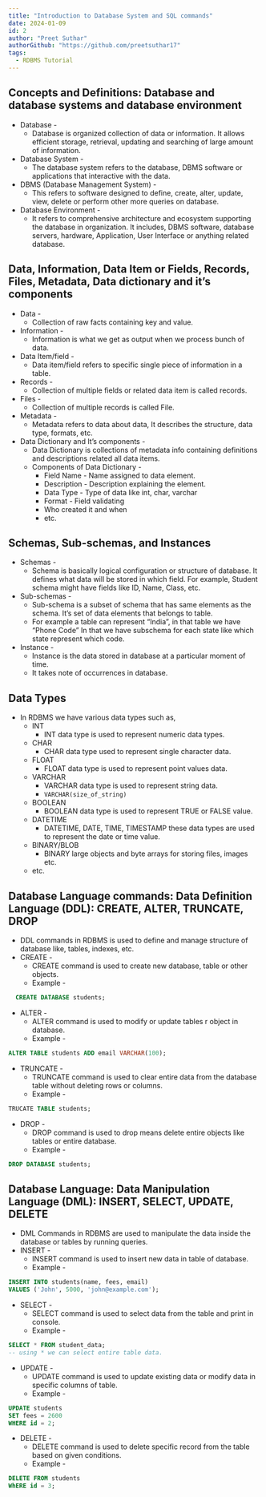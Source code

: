 ```yaml
---
title: "Introduction to Database System and SQL commands"
date: 2024-01-09
id: 2
author: "Preet Suthar"
authorGithub: "https://github.com/preetsuthar17"
tags:
  - RDBMS Tutorial
---
```


## Concepts and Definitions: Database and database systems and database environment

- Database -
  - Database is organized collection of data or information. It allows efficient storage, retrieval, updating and searching of large amount of information.
- Database System -
  - The database system refers to the database, DBMS software or applications that interactive with the data.
- DBMS (Database Management System) -
  - This refers to software designed to define, create, alter, update, view, delete or perform other more queries on database.
- Database Environment -
  - It refers to comprehensive architecture and ecosystem supporting the database in organization. It includes, DBMS software, database servers, hardware, Application, User Interface or anything related database.

## Data, Information, Data Item or Fields, Records, Files, Metadata, Data dictionary and it’s components

- Data -
  - Collection of raw facts containing key and value.
- Information -
  - Information is what we get as output when we process bunch of data.
- Data Item/field -
  - Data item/field refers to specific single piece of information in a table.
- Records -
  - Collection of multiple fields or related data item is called records.
- Files -
  - Collection of multiple records is called File.
- Metadata -
  - Metadata refers to data about data, It describes the structure, data type, formats, etc.
- Data Dictionary and It’s components -
  - Data Dictionary is collections of metadata info containing definitions and descriptions related all data items.
  - Components of Data Dictionary -
    - Field Name - Name assigned to data element.
    - Description - Description explaining the element.
    - Data Type - Type of data like int, char, varchar
    - Format - Field validating
    - Who created it and when
    - etc.

## Schemas, Sub-schemas, and Instances

- Schemas -
  - Schema is basically logical configuration or structure of database. It defines what data will be stored in which field. For example, Student schema might have fields like ID, Name, Class, etc.
- Sub-schemas -
  - Sub-schema is a subset of schema that has same elements as the schema. It’s set of data elements that belongs to table.
  - For example a table can represent “India”, in that table we have “Phone Code” In that we have subschema for each state like which state represent which code.
- Instance -
  - Instance is the data stored in database at a particular moment of time.
  - It takes note of occurrences in database.

## Data Types

- In RDBMS we have various data types such as,
  - INT
    - INT data type is used to represent numeric data types.
  - CHAR
    - CHAR data type used to represent single character data.
  - FLOAT
    - FLOAT data type is used to represent point values data.
  - VARCHAR
    - VARCHAR data type is used to represent string data.
    - `VARCHAR(size_of_string)`
  - BOOLEAN
    - BOOLEAN data type is used to represent TRUE or FALSE value.
  - DATETIME
    - DATETIME, DATE, TIME, TIMESTAMP these data types are used to represent the date or time value.
  - BINARY/BLOB
    - BINARY large objects and byte arrays for storing files, images etc.
  - etc.

## Database Language commands: Data Definition Language (DDL): CREATE, ALTER, TRUNCATE, DROP

- DDL commands in RDBMS is used to define and manage structure of database like, tables, indexes, etc.
- CREATE -
  - CREATE command is used to create new database, table or other objects.
  - Example -

```sql
  CREATE DATABASE students;
```

- ALTER -
  - ALTER command is used to modify or update tables r object in database.
  - Example -

```sql
ALTER TABLE students ADD email VARCHAR(100);
```

- TRUNCATE -
  - TRUNCATE command is used to clear entire data from the database table without deleting rows or columns.
  - Example -

```sql
TRUCATE TABLE students;
```

- DROP -
  - DROP command is used to drop means delete entire objects like tables or entire database.
  - Example -

```sql
DROP DATABASE students;
```

## Database Language: Data Manipulation Language (DML): INSERT, SELECT, UPDATE, DELETE

- DML Commands in RDBMS are used to manipulate the data inside the database or tables by running queries.
- INSERT -
  - INSERT command is used to insert new data in table of database.
  - Example -

```sql
INSERT INTO students(name, fees, email)
VALUES ('John', 5000, 'john@example.com');
```

- SELECT -
  - SELECT command is used to select data from the table and print in console.
  - Example -

```sql
SELECT * FROM student_data;
-- using * we can select entire table data.
```

- UPDATE -
  - UPDATE command is used to update existing data or modify data in specific columns of table.
  - Example -

```sql
UPDATE students
SET fees = 2600
WHERE id = 2;
```

- DELETE -
  - DELETE command is used to delete specific record from the table based on given conditions.
  - Example -

```sql
DELETE FROM students
WhERE id = 3;
```
